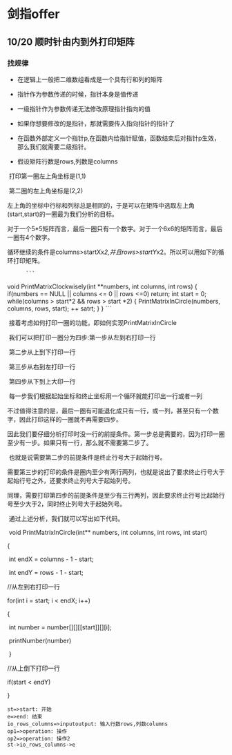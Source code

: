 # 剑指offer

##  10/20 顺时针由内到外打印矩阵

### 找规律

* 在逻辑上一般把二维数组看成是一个具有行和列的矩阵
* 指针作为参数传递的时候，指针本身是值传递
* 一级指针作为参数传递无法修改原理指针指向的值
* 如果你想要修改的是指针，那就需要传入指向指针的指针了
* 在函数外部定义一个指针p,在函数内给指针赋值，函数结束后对指针p生效，那么我们就需要二级指针。

* 假设矩阵行数是rows,列数是columns

​             打印第一圈左上角坐标是(1,1)

​                     第二圈的左上角坐标是(2,2)

​            左上角的坐标中行标和列标总是相同的，于是可以在矩阵中选取左上角(start,start)的一圈最为我们分析的目标。

​           对于一个5*5矩阵而言，最后一圈只有一个数字。对于一个6x6的矩阵而言，最后一圈有4个数字。

​          循环继续的条件是columns>startXx*2,并且rows>startY*x2。所以可以用如下的循环打印矩阵。

          ```
void PrintMatrixClockwisely(int **numbers, int columns, int rows)
{
    if(numbers == NULL || columns <= 0 || rows <=0)
      return;
    int start = 0;
    while(columns > start*2 && rows > start *2)
    {
        PrintMatrixInCircle(numbers, columns, rows, start);
        ++ satrt;
    }
}
          ```

​        接着考虑如何打印一圈的功能，即如何实现PrintMatrixInCircle

​        我们可以把打印一圈分为四步:第一步从左到右打印一行

​                                                             第二步从上到下打印一行

​                                                             第三步从右到左打印一行

​                                                             第四步从下到上大印一行

​        每一步我们根据起始坐标和终止坐标用一个循环就能打印出一行或者一列

​        不过值得注意的是，最后一圈有可能退化成只有一行，或一列，甚至只有一个数字，因此打印这样的一圈就不再需要四步。

​        因此我们要仔细分析打印时没一行的前提条件。第一步总是需要的，因为打印一圈至少有一步。如果只有一行，那么就不需要第二步了。

​       也就是说需要第二步的前提条件是终止行号大于起始行号。

​       需要第三步的打印的条件是圈内至少有两行两列，也就是说出了要求终止行号大于起始行号之外，还要求终止列号大于起始列号。

​      同理，需要打印第四步的前提条件是至少有三行两列，因此要求终止行号比起始行号至少大于2，同时终止列号大于起始列号。

​      通过上述分析，我们就可以写出如下代码。

​     void PrintMatrixInCircle(int** numbers, int columns, int rows, int start)

{   

​     int endX  =  columns - 1 - start;

​    int endY  = rows - 1 - start;

   //从左到右打印一行

   for(int i = start; i < endX; i++)

   {

​    int  number = number[][][[start]][][i];

​    printNumber(number)

​    }

//从上倒下打印一行

if(start < endY)

}

``` flow
st=>start: 开始
e=>end: 结束
io_rows_columns=>inputoutput: 输入行数rows,列数columns
op1=>operation: 操作
op2=>operation: 操作2
st->io_rows_columns->e
```

